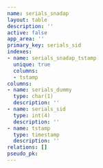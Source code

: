 ```yaml
---
name: serials_snadap
layout: table
description: ''
active: false
app_area: ''
primary_key: serials_sid
indexes:
- name: serials_snadap_tstamp
  unique: true
  columns:
  - tstamp
columns:
- name: serials_dummy
  type: char(1)
  description: ''
- name: serials_sid
  type: int(4)
  description: ''
- name: tstamp
  type: timestamp
  description: ''
relations: []
pseudo_pk: 
---
```


